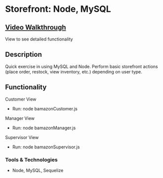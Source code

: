 # Storefront: Node, MySQL

## [Video Walkthrough](https://youtu.be/d5XfUrNUvG4)
View to see detailed functionality

## Description

Quick exercise in using MySQL and Node. Perform basic storefront actions (place order, restock, view inventory, etc.) depending on user type.

## Functionality

Customer View
* Run: node bamazonCustomer.js

Manager View
* Run: node bamazonManager.js

Supervisor View
* Run: node bamazonSupervisor.js

### Tools & Technologies
* Node, MySQL, Sequelize

